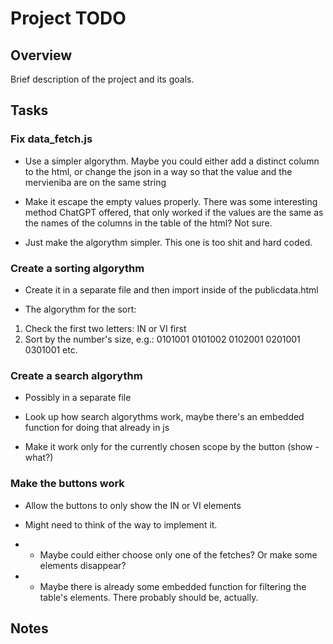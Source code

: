 # Project TODO

## Overview

Brief description of the project and its goals.

## Tasks

### Fix data_fetch.js

- Use a simpler algorythm. Maybe you could either add a distinct column to the html, or change the json in a way so that the value and the mervieniba are on the same string

- Make it escape the empty values properly. There was some interesting method ChatGPT offered, that only worked if the values are the same as the names of the columns in the table of the html? Not sure.

- Just make the algorythm simpler. This one is too shit and hard coded.

### Create a sorting algorythm

- Create it in a separate file and then import inside of the publicdata.html

- The algorythm for the sort:

1. Check the first two letters:
   IN or VI first
2. Sort by the number's size, e.g.:
   0101001
   0101002
   0102001
   0201001
   0301001
   etc.

### Create a search algorythm

- Possibly in a separate file

- Look up how search algorythms work, maybe there's an embedded function for doing that already in js

- Make it work only for the currently chosen scope by the button (show - what?)

### Make the buttons work

- Allow the buttons to only show the IN or VI elements

- Might need to think of the way to implement it.
- - Maybe could either choose only one of the fetches? Or make some elements disappear?
- - Maybe there is already some embedded function for filtering the table's elements. There probably should be, actually.

## Notes

